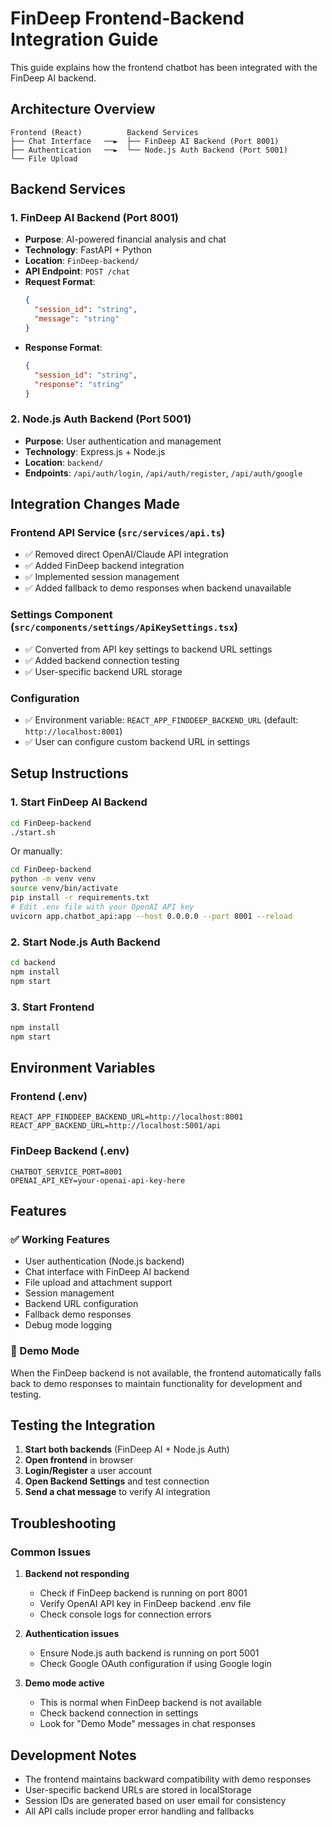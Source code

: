 # FinDeep Frontend-Backend Integration Guide

This guide explains how the frontend chatbot has been integrated with the FinDeep AI backend.

## Architecture Overview

```
Frontend (React)          Backend Services
├── Chat Interface   ──►  ├── FinDeep AI Backend (Port 8001)
├── Authentication   ──►  └── Node.js Auth Backend (Port 5001)
└── File Upload
```

## Backend Services

### 1. FinDeep AI Backend (Port 8001)
- **Purpose**: AI-powered financial analysis and chat
- **Technology**: FastAPI + Python
- **Location**: `FinDeep-backend/`
- **API Endpoint**: `POST /chat`
- **Request Format**:
  ```json
  {
    "session_id": "string",
    "message": "string"
  }
  ```
- **Response Format**:
  ```json
  {
    "session_id": "string", 
    "response": "string"
  }
  ```

### 2. Node.js Auth Backend (Port 5001)
- **Purpose**: User authentication and management
- **Technology**: Express.js + Node.js
- **Location**: `backend/`
- **Endpoints**: `/api/auth/login`, `/api/auth/register`, `/api/auth/google`

## Integration Changes Made

### Frontend API Service (`src/services/api.ts`)
- ✅ Removed direct OpenAI/Claude API integration
- ✅ Added FinDeep backend integration
- ✅ Implemented session management
- ✅ Added fallback to demo responses when backend unavailable

### Settings Component (`src/components/settings/ApiKeySettings.tsx`)
- ✅ Converted from API key settings to backend URL settings
- ✅ Added backend connection testing
- ✅ User-specific backend URL storage

### Configuration
- ✅ Environment variable: `REACT_APP_FINDDEEP_BACKEND_URL` (default: `http://localhost:8001`)
- ✅ User can configure custom backend URL in settings

## Setup Instructions

### 1. Start FinDeep AI Backend
```bash
cd FinDeep-backend
./start.sh
```

Or manually:
```bash
cd FinDeep-backend
python -m venv venv
source venv/bin/activate
pip install -r requirements.txt
# Edit .env file with your OpenAI API key
uvicorn app.chatbot_api:app --host 0.0.0.0 --port 8001 --reload
```

### 2. Start Node.js Auth Backend
```bash
cd backend
npm install
npm start
```

### 3. Start Frontend
```bash
npm install
npm start
```

## Environment Variables

### Frontend (.env)
```env
REACT_APP_FINDDEEP_BACKEND_URL=http://localhost:8001
REACT_APP_BACKEND_URL=http://localhost:5001/api
```

### FinDeep Backend (.env)
```env
CHATBOT_SERVICE_PORT=8001
OPENAI_API_KEY=your-openai-api-key-here
```

## Features

### ✅ Working Features
- User authentication (Node.js backend)
- Chat interface with FinDeep AI backend
- File upload and attachment support
- Session management
- Backend URL configuration
- Fallback demo responses
- Debug mode logging

### 🔧 Demo Mode
When the FinDeep backend is not available, the frontend automatically falls back to demo responses to maintain functionality for development and testing.

## Testing the Integration

1. **Start both backends** (FinDeep AI + Node.js Auth)
2. **Open frontend** in browser
3. **Login/Register** a user account
4. **Open Backend Settings** and test connection
5. **Send a chat message** to verify AI integration

## Troubleshooting

### Common Issues

1. **Backend not responding**
   - Check if FinDeep backend is running on port 8001
   - Verify OpenAI API key in FinDeep backend .env file
   - Check console logs for connection errors

2. **Authentication issues**
   - Ensure Node.js auth backend is running on port 5001
   - Check Google OAuth configuration if using Google login

3. **Demo mode active**
   - This is normal when FinDeep backend is not available
   - Check backend connection in settings
   - Look for "Demo Mode" messages in chat responses

## Development Notes

- The frontend maintains backward compatibility with demo responses
- User-specific backend URLs are stored in localStorage
- Session IDs are generated based on user email for consistency
- All API calls include proper error handling and fallbacks
